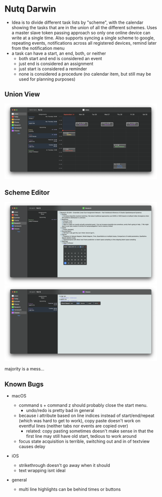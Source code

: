 #  Nutq Darwin

- Idea is to divide different task lists by "scheme", with the calendar showing the tasks that are in the union of all the different schemes. Uses a master slave token passing approach so only one online device can write at a single time. Also supports syncing a single scheme to google, repeating events, notifications across all registered devices, remind later from the notification menu
- a task can have a start, an end, both, or neither
    - both start and end is considered an event
    - just end is considered an assignment
    - just start is considered a reminder
    - none is considered a procedure (no calendar item, but still may be used for planning purposes)
## Union View

![Union View](.github/union-view.png)

## Scheme Editor

![Scheme View](.github/scheme-view.png)
![Scheme View 2](.github/scheme-view-2.png)

majority is a mess...
## Known Bugs
- macOS
    - command s + command z should probably close the start menu.
        - undo/redo is pretty bad in general
    - because i attribute based on line indices instead of start/end/repeat (which was hard to get to work), copy paste doesn't work on eventful lines (neither tabs nor events are copied over)
        - related: copy pasting sometimes doesn't make sense in that the first line may still have old start, tedious to work around
    - focus state acquisition is terrible, switching out and in of textview causes delay
- iOS
    - strikethrough doesn't go away when it should
    - text wrapping isnt ideal

- general
    - multi line highlights can be behind times or buttons
